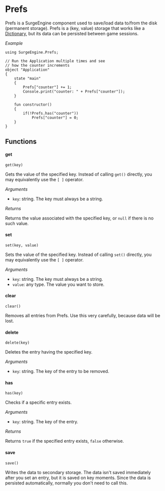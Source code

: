 Prefs
=====

Prefs is a SurgeEngine component used to save/load data to/from the disk (permanent storage). Prefs is a (key, value) storage that works like a [Dictionary](/reference/dictionary), but its data can be persisted between game sessions.

*Example*
```
using SurgeEngine.Prefs;

// Run the Application multiple times and see
// how the counter increments
object "Application"
{
    state "main"
    {
        Prefs["counter"] += 1;
        Console.print("counter: " + Prefs["counter"]);
    }

    fun constructor()
    {
        if(!Prefs.has("counter"))
            Prefs["counter"] = 0;
    }
}
```

Functions
---------

#### get

`get(key)`

Gets the value of the specified key. Instead of calling `get()` directly, you may equivalently use the `[ ]` operator.

*Arguments*

* `key`: string. The key must always be a string.

*Returns*

Returns the value associated with the specified key, or `null` if there is no such value.

#### set

`set(key, value)`

Sets the value of the specified key. Instead of calling `set()` directly, you may equivalently use the `[ ]` operator.

*Arguments*

* `key`: string. The key must always be a string.
* `value`: any type. The value you want to store.

#### clear

`clear()`

Removes all entries from Prefs. Use this very carefully, because data will be lost.

#### delete

`delete(key)`

Deletes the entry having the specified key.

*Arguments*

* `key`: string. The key of the entry to be removed.

#### has

`has(key)`

Checks if a specific entry exists.

*Arguments*

* `key`: string. The key of the entry.

*Returns*

Returns `true` if the specified entry exists, `false` otherwise.

#### save

`save()`

Writes the data to secondary storage. The data isn't saved immediately after you set an entry, but it is saved on key moments. Since the data is persisted automatically, normally you don't need to call this.
